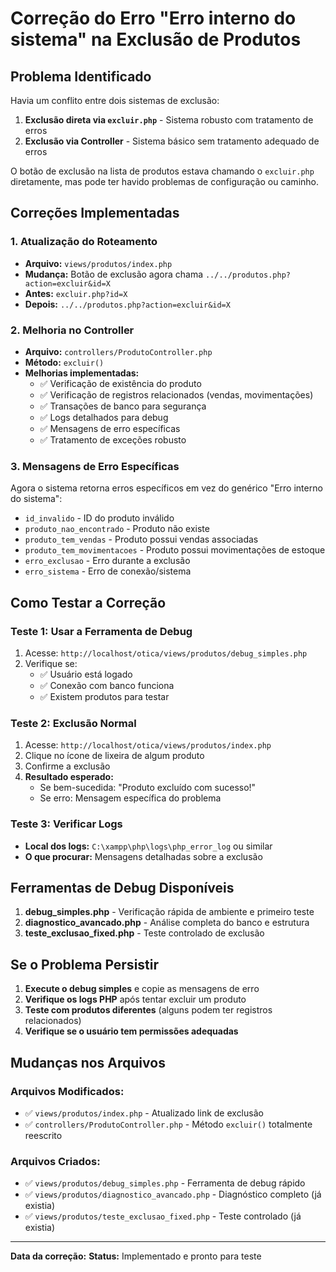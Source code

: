 # Correção do Erro "Erro interno do sistema" na Exclusão de Produtos

## Problema Identificado
Havia um conflito entre dois sistemas de exclusão:
1. **Exclusão direta via `excluir.php`** - Sistema robusto com tratamento de erros
2. **Exclusão via Controller** - Sistema básico sem tratamento adequado de erros

O botão de exclusão na lista de produtos estava chamando o `excluir.php` diretamente, mas pode ter havido problemas de configuração ou caminho.

## Correções Implementadas

### 1. Atualização do Roteamento
- **Arquivo:** `views/produtos/index.php`
- **Mudança:** Botão de exclusão agora chama `../../produtos.php?action=excluir&id=X` 
- **Antes:** `excluir.php?id=X`
- **Depois:** `../../produtos.php?action=excluir&id=X`

### 2. Melhoria no Controller
- **Arquivo:** `controllers/ProdutoController.php`
- **Método:** `excluir()`
- **Melhorias implementadas:**
  - ✅ Verificação de existência do produto
  - ✅ Verificação de registros relacionados (vendas, movimentações)
  - ✅ Transações de banco para segurança
  - ✅ Logs detalhados para debug
  - ✅ Mensagens de erro específicas
  - ✅ Tratamento de exceções robusto

### 3. Mensagens de Erro Específicas
Agora o sistema retorna erros específicos em vez do genérico "Erro interno do sistema":
- `id_invalido` - ID do produto inválido
- `produto_nao_encontrado` - Produto não existe
- `produto_tem_vendas` - Produto possui vendas associadas
- `produto_tem_movimentacoes` - Produto possui movimentações de estoque
- `erro_exclusao` - Erro durante a exclusão
- `erro_sistema` - Erro de conexão/sistema

## Como Testar a Correção

### Teste 1: Usar a Ferramenta de Debug
1. Acesse: `http://localhost/otica/views/produtos/debug_simples.php`
2. Verifique se:
   - ✅ Usuário está logado
   - ✅ Conexão com banco funciona
   - ✅ Existem produtos para testar

### Teste 2: Exclusão Normal
1. Acesse: `http://localhost/otica/views/produtos/index.php`
2. Clique no ícone de lixeira de algum produto
3. Confirme a exclusão
4. **Resultado esperado:** 
   - Se bem-sucedida: "Produto excluído com sucesso!"
   - Se erro: Mensagem específica do problema

### Teste 3: Verificar Logs
- **Local dos logs:** `C:\xampp\php\logs\php_error_log` ou similar
- **O que procurar:** Mensagens detalhadas sobre a exclusão

## Ferramentas de Debug Disponíveis

1. **debug_simples.php** - Verificação rápida de ambiente e primeiro teste
2. **diagnostico_avancado.php** - Análise completa do banco e estrutura
3. **teste_exclusao_fixed.php** - Teste controlado de exclusão

## Se o Problema Persistir

1. **Execute o debug simples** e copie as mensagens de erro
2. **Verifique os logs PHP** após tentar excluir um produto
3. **Teste com produtos diferentes** (alguns podem ter registros relacionados)
4. **Verifique se o usuário tem permissões adequadas**

## Mudanças nos Arquivos

### Arquivos Modificados:
- ✅ `views/produtos/index.php` - Atualizado link de exclusão
- ✅ `controllers/ProdutoController.php` - Método `excluir()` totalmente reescrito

### Arquivos Criados:
- ✅ `views/produtos/debug_simples.php` - Ferramenta de debug rápido
- ✅ `views/produtos/diagnostico_avancado.php` - Diagnóstico completo (já existia)
- ✅ `views/produtos/teste_exclusao_fixed.php` - Teste controlado (já existia)

---

**Data da correção:** <?= date('Y-m-d H:i:s') ?>
**Status:** Implementado e pronto para teste